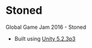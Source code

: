 # Stoned
Global Game Jam 2016 - Stoned

* Built using [Unity 5.2.3p3](https://unity3d.com/unity/qa/patch-releases?version=5.2)
